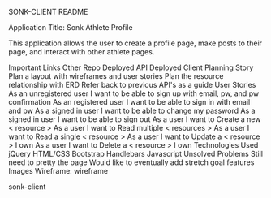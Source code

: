 SONK-CLIENT README

Application Title: Sonk Athlete Profile

This application allows the user to create a profile page, make posts to their page, and interact with other athlete pages.

Important Links
Other Repo
Deployed API
Deployed Client
Planning Story
Plan a layout with wireframes and user stories
Plan the resource relationship with ERD
Refer back to previous API's as a guide
User Stories
As an unregistered user I want to be able to sign up with email, pw, and pw confirmation
As an registered user I want to be able to sign in with email and pw
As a signed in user I want to be able to change my password
As a signed in user I want to be able to sign out
As a user I want to Create a new < resource >
As a user I want to Read multiple < resources >
As a user I want to Read a single < resource >
As a user I want to Update a < resource > I own
As a user I want to Delete a < resource > I own
Technologies Used
jQuery
HTML/CSS
Bootstrap
Handlebars
Javascript
Unsolved Problems
Still need to pretty the page
Would like to eventually add stretch goal features
Images
Wireframe:
wireframe

sonk-client

